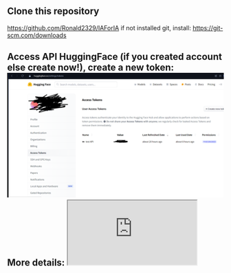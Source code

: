 ## Clone this repository
 https://github.com/Ronald2329/IAForIA if not installed git, install: https://git-scm.com/downloads
## Access API HuggingFace (if you created account else create now!), create a new token:<img src="tokens.png">More details: <iframe src="https://www.youtube.com/watch?v=n28awivN2FA">
## Create .env file
add row: HUGGINGFACE_API_KEY = YOUR_PRIVATE_KEY
add row: GEMINI_API_KEY = YOUR_PRIVATE_KEY
## OBS:
installing better-sqlite3:^9.4.3 because my node version is: v20.12.2
## Install dependecies
npm install 
## Run command else your crying weeks hahaha
npx electron-rebuild
## Generate image
node CLI.js
## Run project
npm start